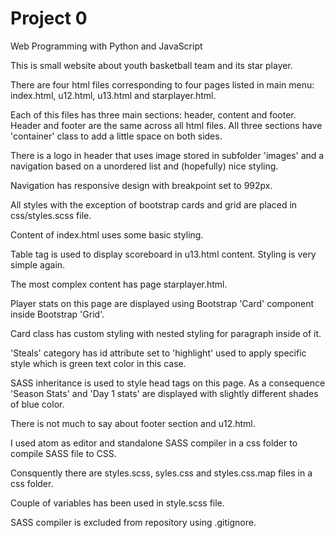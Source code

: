 # Project 0

Web Programming with Python and JavaScript

This is small website about youth basketball team and its star player.

There are four html files corresponding to four pages listed in main menu:
index.html, u12.html, u13.html and starplayer.html.

Each of this files has three main sections: header, content and footer.
Header and footer are the same across all html files. All three sections have
'container' class to add a little space on both sides.

There is a logo in header that uses image stored in subfolder 'images' and a
navigation based on a unordered list and (hopefully) nice styling.

Navigation has responsive design with breakpoint set to 992px.

All styles with the exception of bootstrap cards and grid are placed in
css/styles.scss file.

Content of index.html uses some basic styling.

Table tag is used to display scoreboard in u13.html content. Styling is very
simple again.

The most complex content has page starplayer.html.

Player stats on this page are displayed using Bootstrap 'Card' component inside
Bootstrap 'Grid'.

Card class has custom styling with nested styling for paragraph inside of it.

'Steals' category has id attribute set to 'highlight' used to apply specific
style which is green text color in this case.

SASS inheritance is used to style head tags on this page. As a consequence
'Season Stats' and 'Day 1 stats' are displayed with slightly different shades
of blue color.

There is not much to say about footer section and u12.html.

I used atom as editor and standalone SASS compiler in a css folder to compile
SASS file to CSS.

Consquently there are styles.scss, syles.css and styles.css.map files in a css
folder.

Couple of variables has been used in style.scss file.

SASS compiler is excluded from repository using .gitignore.
